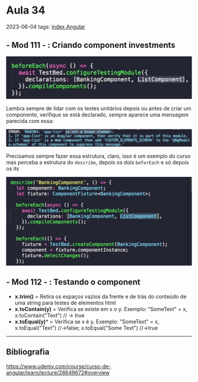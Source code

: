 # Aula 34
2023-06-04
tags: [index Angular](../index%20Angular.md)

## - Mod 111 - : Criando component investments

![](../img/Pasted%20image%2020230604130822.png)

Lembra sempre de lidar com os testes unitários depois ou antes de criar um componente, verifique se está declarado, sempre aparece uma mensagem parecida com essa:

![](../img/Pasted%20image%2020230604130937.png)

Precisamos sempre fazer essa estrutura, claro, isso é um exemplo do curso mas perceba a estrutura do `describe`, depois os dois `beforEach` e só depois os its

![](../img/Pasted%20image%2020230604131350.png)

## - Mod 112 - : Testando o component

* **x.trim()** = Retira os espaços vazios da frente e de trás do conteúdo de uma string para testes de elementos html
* **x.toContain(y)** =  Verifica se existe em x o y. Exemplo: "SomeText" = x, x.toContain("Text") // → true
* **x.toEqual(y)*** = Verifica se x é y. Exemplo: "SomeText" = x, x.toEqual("Text") //→false; x.toEqual("Some Text") //→true


-----------------------------------------------
## Bibliografia

https://www.udemy.com/course/curso-de-angular/learn/lecture/28649672#overview